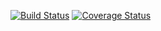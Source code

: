[![Build Status](https://travis-ci.org/d-meiser/hmbo.svg?branch=master)](https://travis-ci.org/d-meiser/hmbo)
[![Coverage Status](https://coveralls.io/repos/d-meiser/hmbo/badge.svg?branch=master)](https://coveralls.io/r/d-meiser/hmbo?branch=master)
